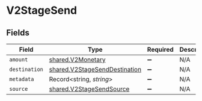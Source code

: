 # V2StageSend


## Fields

| Field                                                                                 | Type                                                                                  | Required                                                                              | Description                                                                           |
| ------------------------------------------------------------------------------------- | ------------------------------------------------------------------------------------- | ------------------------------------------------------------------------------------- | ------------------------------------------------------------------------------------- |
| `amount`                                                                              | [shared.V2Monetary](../../../sdk/models/shared/v2monetary.md)                         | :heavy_minus_sign:                                                                    | N/A                                                                                   |
| `destination`                                                                         | [shared.V2StageSendDestination](../../../sdk/models/shared/v2stagesenddestination.md) | :heavy_minus_sign:                                                                    | N/A                                                                                   |
| `metadata`                                                                            | Record<string, *string*>                                                              | :heavy_minus_sign:                                                                    | N/A                                                                                   |
| `source`                                                                              | [shared.V2StageSendSource](../../../sdk/models/shared/v2stagesendsource.md)           | :heavy_minus_sign:                                                                    | N/A                                                                                   |